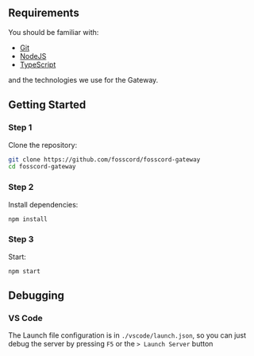 ## Requirements
You should be familiar with:

* [Git](https://git-scm.com/)
* [NodeJS](https://nodejs.org/)
* [TypeScript](https://www.typescriptlang.org/)

and the technologies we use for the Gateway.

## Getting Started
### Step 1
Clone the repository:
```bash
git clone https://github.com/fosscord/fosscord-gateway
cd fosscord-gateway
```
### Step 2
Install dependencies:
```bash
npm install
```
### Step 3
Start:
```
npm start
```
## Debugging
### VS Code
The Launch file configuration is in ``./vscode/launch.json``,
so you can just debug the server by pressing ``F5`` or the ``> Launch Server`` button
